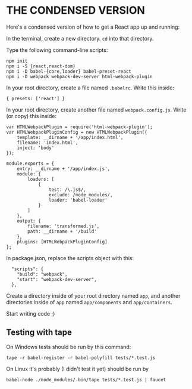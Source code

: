 # THE CONDENSED VERSION

Here's a condensed version of how to get a React app up and running:

In the terminal, create a new directory. `cd` into that directory.

Type the following command-line scripts:

```
npm init
npm i -S {react,react-dom}
npm i -D babel-{core,loader} babel-preset-react
npm i -D webpack webpack-dev-server html-webpack-plugin
```

In your root directory, create a file named `.babelrc`. Write this inside:

```
{ presets: ['react'] }
```

In your root directory, create another file named `webpack.config.js`. Write (or copy) this inside:

```
var HTMLWebpackPlugin = require('html-webpack-plugin');
var HTMLWebpackPluginConfig = new HTMLWebpackPlugin({
	template: __dirname + '/app/index.html',
	filename: 'index.html',
	inject: 'body'
});

module.exports = {
	entry: __dirname + '/app/index.js',
	module: {
		loaders: [
			{
				test: /\.js$/,
				exclude: /node_modules/,
				loader: 'babel-loader'
			}
		]
	},
	output: {
		filename: 'transformed.js',
		path: __dirname + '/build'
	},
	plugins: [HTMLWebpackPluginConfig]
};
```

In package.json, replace the scripts object with this:

```
  "scripts": {
    "build": "webpack",
    "start": "webpack-dev-server",
  },
```

Create a directory inside of your root directory named `app`, and another directories inside of `app` named `app/components` and `app/containers`.

Start writing code ;)

## Testing with tape

On Windows tests should be run by this command:

```
tape -r babel-register -r babel-polyfill tests/*.test.js
```

On Linux it's probably (I didn't test it yet) should be run by 

```
babel-node ./node_modules/.bin/tape tests/*.test.js | faucet
```